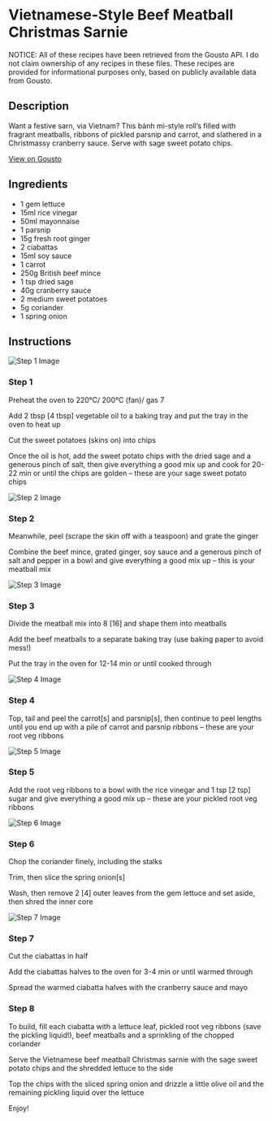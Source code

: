 # Vietnamese-Style Beef Meatball Christmas Sarnie

NOTICE: All of these recipes have been retrieved from the Gousto API. I do not claim ownership of any recipes in these files. These recipes are provided for informational purposes only, based on publicly available data from Gousto.

## Description

Want a festive sarn, via Vietnam? This bánh mì-style roll’s filled with fragrant meatballs, ribbons of pickled parsnip and carrot, and slathered in a Christmassy cranberry sauce. Serve with sage sweet potato chips. 

[View on Gousto](https://www.gousto.co.uk/recipes/cookbook/vietnamese-beef-meatball-christmas-sarnie)

## Ingredients

- 1 gem lettuce
- 15ml rice vinegar
- 50ml mayonnaise
- 1 parsnip
- 15g fresh root ginger
- 2 ciabattas
- 15ml soy sauce
- 1 carrot
- 250g British beef mince
- 1 tsp dried sage
- 40g cranberry sauce
- 2 medium sweet potatoes
- 5g coriander
- 1 spring onion

## Instructions

![Step 1 Image](https://production-media.gousto.co.uk/cms/recipe-step-image/step-1-1636028488863-x200.jpg)

### Step 1

Preheat the oven to 220°C/ 200°C (fan)/ gas 7

Add 2 tbsp <span class="text-danger">[4 tbsp]</span> vegetable oil to a baking tray and put the tray in the  oven to heat up

Cut the sweet potatoes (skins on) into chips

Once the oil is hot, add the sweet potato chips with the dried sage and a generous pinch of salt, then give everything a good mix up and cook for 20-22 min or until the chips are golden – these are your sage sweet potato chips

![Step 2 Image](https://production-media.gousto.co.uk/cms/recipe-step-image/step-2-1636028494019-x200.jpg)

### Step 2

Meanwhile, peel (scrape the skin off with a teaspoon) and grate the ginger

Combine the beef mince, grated ginger, soy sauce and a generous pinch of salt and pepper in a bowl and give everything a good mix up – this is your meatball mix

![Step 3 Image](https://production-media.gousto.co.uk/cms/recipe-step-image/step-3-1636028497444-x200.jpg)

### Step 3

Divide the meatball mix into 8 <span class="text-danger">[16]</span> and shape them into meatballs

Add the beef meatballs to a separate baking tray (use baking paper to avoid mess!)

Put the tray in the oven for 12-14 min or until cooked through

![Step 4 Image](https://production-media.gousto.co.uk/cms/recipe-step-image/step-4-1636028500068-x200.jpg)

### Step 4

Top, tail and peel the carrot<span class="text-danger">[s]</span> and parsnip<span class="text-danger">[s]</span>, then continue to peel lengths until you end up with a pile of carrot and parsnip ribbons – these are your root veg ribbons

![Step 5 Image](https://production-media.gousto.co.uk/cms/recipe-step-image/step-5-1636028502814-x200.jpg)

### Step 5

Add the root veg ribbons to a bowl with the rice vinegar and 1 tsp <span class="text-danger">[2 tsp]</span> sugar and give everything a good mix up – these are your pickled root veg ribbons

![Step 6 Image](https://production-media.gousto.co.uk/cms/recipe-step-image/step-6-1636028505566-x200.jpg)

### Step 6

Chop the coriander finely, including the stalks

Trim, then slice the spring onion<span class="text-danger">[s]</span>

Wash, then remove 2 <span class="text-danger">[4]</span> outer leaves from the gem lettuce and set aside, then shred the inner core

![Step 7 Image](https://production-media.gousto.co.uk/cms/recipe-step-image/step-7-1636028508243-x200.jpg)

### Step 7

Cut the ciabattas in half

Add the ciabattas halves to the oven for 3-4 min or until warmed through

Spread the warmed ciabatta halves with the cranberry sauce and mayo

### Step 8

To build, fill each ciabatta with a lettuce leaf, pickled root veg ribbons (save the pickling liquid!), beef meatballs and a sprinkling of the chopped coriander 

Serve the Vietnamese beef meatball Christmas sarnie with the sage sweet potato chips and the shredded lettuce to the side

Top the chips with the sliced spring onion and drizzle a little olive oil and the remaining pickling liquid over the lettuce

Enjoy!

